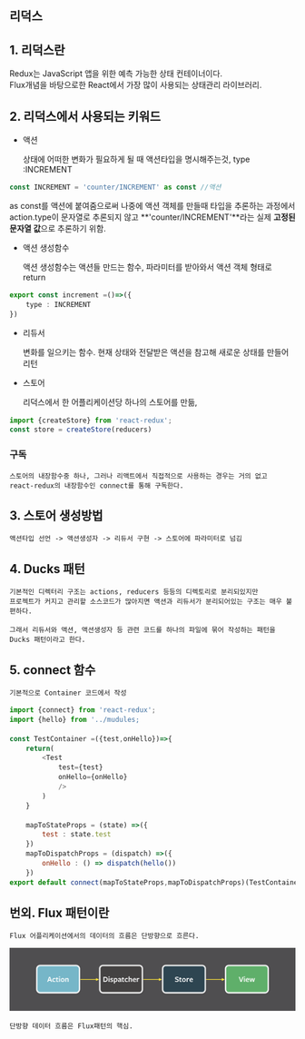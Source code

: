 ## 리덕스

## 1. 리덕스란

   Redux는 JavaScript 앱을 위한 예측 가능한 상태 컨테이너이다.   
   Flux개념을 바탕으로한 React에서 가장 많이 사용되는 상태관리 라이브러리.




## 2. 리덕스에서 사용되는 키워드

* 액션
 
  상태에 어떠한 변화가 필요하게 될 때 액션타입을 명시해주는것,
  type :INCREMENT


```typescript 
const INCREMENT = 'counter/INCREMENT' as const //액션
```
as const를 액션에 붙여줌으로써 나중에 액션 객체를 만들때 타입을 추론하는 과정에서 action.type이 문자열로 추론되지 않고 **'counter/INCREMENT'**라는 실제 **고정된 문자열 값**으로 추론하기 위함.

* 액션 생성함수

  액션 생성함수는 액션들 만드는 함수, 파라미터를 받아와서 액션 객체 형태로 return

```typescript
export const increment =()=>({
    type : INCREMENT
})
```
* 리듀서

   변화를 일으키는 함수. 현재 상태와 전달받은 액션을 참고해 새로운 상태를 만들어 리턴


* 스토어

    리덕스에서 한 어플리케이션당 하나의 스토어를 만듦,

```javascript
import {createStore} from 'react-redux';
const store = createStore(reducers)
```

### 구독

    스토어의 내장함수중 하나, 그러나 리액트에서 직접적으로 사용하는 경우는 거의 없고
    react-redux의 내장함수인 connect를 통해 구독한다.

 
## 3. 스토어 생성방법

    액션타입 선언 -> 액션생성자 -> 리듀서 구현 -> 스토어에 파라미터로 넘김


## 4. Ducks 패턴

    기본적인 디렉터리 구조는 actions, reducers 등등의 디렉토리로 분리되있지만
    프로젝트가 커지고 관리할 소스코드가 많아지면 액션과 리듀서가 분리되어있는 구조는 매우 불편하다.

    그래서 리듀서와 액션, 액션생성자 등 관련 코드를 하나의 파일에 묶어 작성하는 패턴을 Ducks 패턴이라고 한다.


## 5. connect 함수
    기본적으로 Container 코드에서 작성  

```javascript
import {connect} from 'react-redux';  
import {hello} from '../mudules;  
    
const TestContainer =({test,onHello})=>{  
    return(  
        <Test
            test={test}  
            onHello={onHello}  
            />  
        )  
    }  
  
    mapToStateProps = (state) =>({  
        test : state.test  
    })  
    mapToDispatchProps = (dispatch) =>({    
        onHello : () => dispatch(hello())    
    })  
export default connect(mapToStateProps,mapToDispatchProps)(TestContainer);  
```

## 번외. Flux 패턴이란

    Flux 어플리케이션에서의 데이터의 흐름은 단방향으로 흐른다.

![ex_screenshot](../Asset/flux.png)

    단방향 데이터 흐름은 Flux패턴의 핵심.